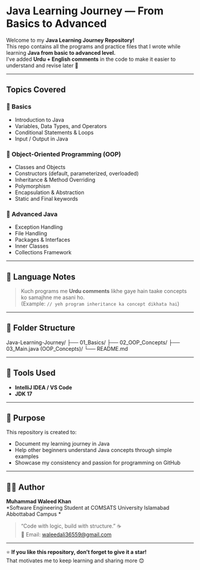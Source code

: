 # Java Learning Journey — From Basics to Advanced

Welcome to my **Java Learning Journey Repository!**  
This repo contains all the programs and practice files that I wrote while learning **Java from basic to advanced level.**  
I’ve added **Urdu + English comments** in the code to make it easier to understand and revise later 💬  

---

## Topics Covered

### 🔹 Basics
- Introduction to Java  
- Variables, Data Types, and Operators  
- Conditional Statements & Loops  
- Input / Output in Java  

### 🔹 Object-Oriented Programming (OOP)
- Classes and Objects  
- Constructors (default, parameterized, overloaded)  
- Inheritance & Method Overriding  
- Polymorphism  
- Encapsulation & Abstraction  
- Static and Final keywords  

### 🔹 Advanced Java
- Exception Handling  
- File Handling  
- Packages & Interfaces  
- Inner Classes  
- Collections Framework  

---

## 💬 Language Notes
> Kuch programs me **Urdu comments** likhe gaye hain taake concepts ko samajhne me asani ho.  
> (Example: `// yeh program inheritance ka concept dikhata hai`)

---

## 📂 Folder Structure
Java-Learning-Journey/
├── 01_Basics/
├── 02_OOP_Concepts/
├── 03_Main.java (OOP_Concepts)/
└── README.md


---

## 🧰 Tools Used
- **IntelliJ IDEA / VS Code**  
- **JDK 17**  

---

## 🎯 Purpose
This repository is created to:
- Document my learning journey in Java  
- Help other beginners understand Java concepts through simple examples  
- Showcase my consistency and passion for programming on GitHub  

---

## 👨‍💻 Author
**Muhammad Waleed Khan**  
*Software Engineering Student at COMSATS University Islamabad Abbottabad Campus *  

> “Code with logic, build with structure.” ☕  
> 📩 Email: [waleedali36559@gmail.com](mailto:waleedali36559@gmail.com)

---

⭐ **If you like this repository, don’t forget to give it a star!**  
That motivates me to keep learning and sharing more 😊
